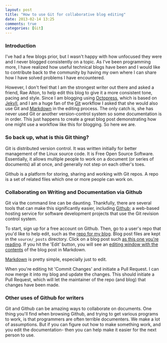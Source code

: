 ```yaml
---
layout: post
title: "How to use Git for collaborative blog editing"
date: 2013-02-14 13:25
comments: true
categories: [Git]
---
```


### Introduction

I've had a few blogs prior, but I wasn't happy with how unfocused they were and I never blogged consistently on a topic. As I've been programming more, I have realized how useful technical blogs have been and I would like to contribute back to the community by having my own where I can share how I have solved problems I have encountered. 

However, I don't feel that I am the strongest writer out there and asked a friend, Rae Alton, to help edit this blog to give it a more consistent tone, pacing and style. Since I am blogging using [Octopress](http://octopress.org/), which is based on [Jekyll](https://github.com/mojombo/jekyll), and I am a huge fan of the [Git](http://git-scm.com/) workflow I asked that she would also use Git and [Markdown](http://daringfireball.net/projects/markdown/) in the editing process. The only catch is, she has never used Git or another version-control system so some documentation is in order. This just happens to create a great blog post demonstrating how one might use a workflow like this for blogging. So here we are. 


### So back up, what is this Git thing?

Git is distributed version control. It was written initially for better management of the Linux source code. It is Free Open Source Software. Essentially, it allows multiple people to work on a document (or series of documents) all at once, and generally not step on each other's toes. 

Github is a platform for storing, sharing and working with Git repos. A repo is a set of related files which one or more people can work on. 

### Collaborating on Writing and Documentation via Github

Git via the command line can be daunting. Thankfully, there are several tools that can make this significantly easier, including [Github](https://github.com); a web-based hosting service for software development projects that use the Git revision control system. 

To start, sign up for a free account on Github. Then, go to a user's repo that you'd like to help edit, such as the [repo for my blog](https://github.com/tibbon/octosource). Blog post files are kept in the `source/_posts` directory. Click on a blog post such [as this one you're reading](https://github.com/tibbon/tibbon.github.com/blob/master/source/_posts/2013-02-14-how-to-use-git-for-collaborative-blog-editing.markdown). If you hit the 'Edit' button, you will see an [editing window with the contents](https://github.com/tibbon/tibbon.github.com/edit/master/source/_posts/2013-02-14-how-to-use-git-for-collaborative-blog-editing.markdown) of the blog post in Markdown. 

[Markdown](http://daringfireball.net/projects/markdown/) is pretty simple, especially just to edit.

When you're editing hit 'Commit Changes' and initiate a Pull Request. I can now merge it into my blog and update the changes. This should initiate a Pull Request, which will let the maintainer of the repo (and blog) that changes have been made. 

### Other uses of Github for writers

Git and Github can be amazing ways to collaborate on documents. One thing you'll find when browsing Github, and trying to get various programs to work, is that programmers are often terrible documenters. We make a lot of assumptions. But if you can figure out how to make something work, and you edit the documentation- then you can help make it easier for the next person to use. 
